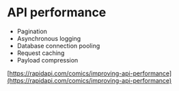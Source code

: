 # API performance

* Pagination
* Asynchronous logging
* Database connection pooling
* Request caching
* Payload compression

[https://rapidapi.com/comics/improving-api-performance](https://rapidapi.com/comics/improving-api-performance)